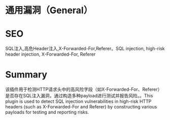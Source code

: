 # 通用漏洞（General）
# SEO
SQL注入,高危Header注入,X-Forwarded-For,Referer。SQL injection, high-risk header injection, X-Forwarded-For, Referer
# Summary
该插件用于检测HTTP请求头中的高风险字段（如X-Forwarded-For、Referer）是否存在SQL注入漏洞，通过构造多种payload进行测试并报告风险。。This plugin is used to detect SQL injection vulnerabilities in high-risk HTTP headers (such as X-Forwarded-For and Referer) by constructing various payloads for testing and reporting risks.
